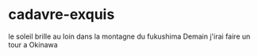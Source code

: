 # cadavre-exquis


le soleil brille au loin dans la montagne du fukushima 
Demain j'irai faire un tour a Okinawa
